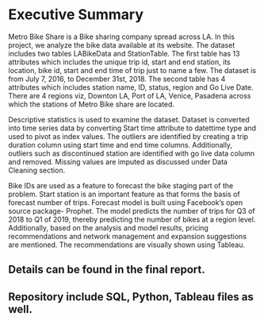 # Executive Summary

Metro Bike Share is a Bike sharing company spread across LA. In this project, we analyze the bike data available at its website. The dataset includes two tables LABikeData and StationTable. The first table has 13 attributes which includes the unique trip id, start and end station, its location, bike id, start and end time of trip just to name a few. The dataset is from July 7, 2016, to December 31st, 2018. The second table has 4 attributes which includes station name, ID, status, region and Go Live Date. There are 4 regions viz, Downton LA, Port of LA, Venice, Pasadena across which the stations of Metro Bike share are located.

Descriptive statistics is used to examine the dataset. Dataset is converted into time series data by converting Start time attribute to datettime type and used to pivot as index values. The outliers are identified by creating a trip duration column using start time and end time columns. Additionally, outliers such as discontinued station are identified with go live data column and removed.  Missing values are imputed as discussed under Data Cleaning section.

Bike IDs are used as a feature to forecast the bike staging part of the problem. Start station is an important feature as that forms the basis of forecast number of trips. Forecast model is built using Facebook’s open source package- Prophet. The model predicts the number of trips for Q3 of 2018 to Q1 of 2019, thereby predicting the number of bikes at a region level. Additionally, based on the analysis and model results, pricing recommendations and network management and expansion suggestions are mentioned. The recommendations are visually shown using Tableau.

## Details can be found in the final report. 

## Repository include SQL, Python, Tableau files as well.
